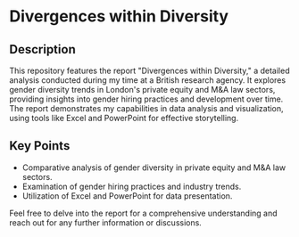 # Divergences within Diversity

## Description

This repository features the report "Divergences within Diversity," a detailed analysis conducted during my time at a British research agency. It explores gender diversity trends in London's private equity and M&A law sectors, providing insights into gender hiring practices and development over time. The report demonstrates my capabilities in data analysis and visualization, using tools like Excel and PowerPoint for effective storytelling.

## Key Points
- Comparative analysis of gender diversity in private equity and M&A law sectors.
- Examination of gender hiring practices and industry trends.
- Utilization of Excel and PowerPoint for data presentation.

Feel free to delve into the report for a comprehensive understanding and reach out for any further information or discussions.
